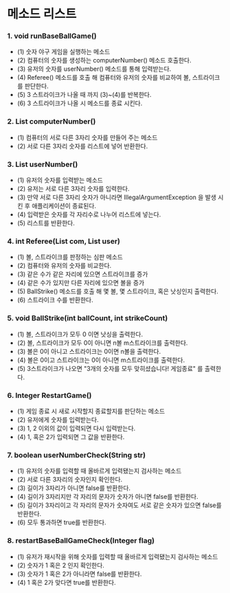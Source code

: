
# 메소드 리스트

### 1. void runBaseBallGame()
- (1) 숫자 야구 게임을 실행하는 메소드
- (2) 컴퓨터의 숫자를 생성하는 computerNumber() 메소드 호출한다.
- (3) 유저의 숫자를 userNumber() 메소드를 통해 입력받는다.
- (4) Referee() 메소드를 호출 해 컴퓨터와 유저의 숫자를 비교하여 볼, 스트라이크를 판단한다.
- (5) 3 스트라이크가 나올 때 까지 (3)~(4)를 반복한다. 
- (6) 3 스트라이크가 나올 시 메소드를 종료 시킨다.


### 2. List<Integer> computerNumber()
- (1) 컴퓨터의 서로 다른 3자리 숫자를 만들어 주는 메소드
- (2) 서로 다른 3자리 숫자를 리스트에 넣어 반환한다.


### 3. List<Integer> userNumber()
- (1) 유저의 숫자를 입력받는 메소드
- (2) 유저는 서로 다른 3자리 숫자를 입력한다.
- (3) 만약 서로 다른 3자리 숫자가 아니라면 IllegalArgumentException 을 발생 시킨 후 애플리케이션이 종료된다.
- (4) 입력받은 숫자를 각 자리수로 나누어 리스트에 넣는다.
- (5) 리스트를 반환한다.


### 4. int Referee(List<Integer> com, List<Integer> user)
- (1) 볼, 스트라이크를 판정하는 심판 메소드
- (2) 컴퓨터와 유저의 숫자를 비교한다.
- (3) 같은 수가 같은 자리에 있으면 스트라이크를 증가
- (4) 같은 수가 있지만 다른 자리에 있으면 볼을 증가
- (5) BallStrike() 메소드를 호출 해 몇 볼, 몇 스트라이크, 혹은 낫싱인지 출력한다.
- (6) 스트라이크 수를 반환한다.


### 5. void BallStrike(int ballCount, int strikeCount)
- (1) 볼, 스트라이크가 모두 0 이면 낫싱을 출력한다.
- (2) 볼, 스트라이크가 모두 0이 아니면 n볼 m스트라이크를 출력한다.
- (3) 볼은 0이 아니고 스트라이크는 0이면 n볼을 출력한다.
- (4) 볼은 0이고 스트라이크는 0이 아니면 m스트라이크를 출력한다.
- (5) 3스트라이크가 나오면 "3개의 숫자를 모두 맞히셨습니다! 게임종료" 를 출력한다.


### 6. Integer RestartGame() 
- (1) 게임 종료 시 새로 시작할지 종료할지를 판단하는 메소드
- (2) 유저에게 숫자를 입력받는다.
- (3) 1, 2 이외의 값이 입력되면 다시 입력받는다.
- (4) 1, 혹은 2가 입력되면 그 값을 반환한다.
 

### 7. boolean userNumberCheck(String str)
- (1) 유저의 숫자를 입력할 때 올바르게 입력됐는지 검사하는 메소드
- (2) 서로 다른 3자리의 숫자인지 확인한다.
- (3) 길이가 3자리가 아니면 false를 반환한다.
- (4) 길이가 3자리지만 각 자리의 문자가 숫자가 아니면 false를 반환한다.
- (5) 길이가 3자리이고 각 자리의 문자가 숫자여도 서로 같은 숫자가 있으면 false를 반환한다.
- (6) 모두 통과하면 true를 반환한다.


### 8. restartBaseBallGameCheck(Integer flag)
- (1) 유저가 재시작을 위해 숫자를 입력할 때 올바르게 입력됐는지 검사하는 메소드
- (2) 숫자가 1 혹은 2 인지 확인한다.
- (3) 숫자가 1 혹은 2가 아니라면 false를 반환한다.
- (4) 1 혹은 2가 맞다면 true를 반환한다.